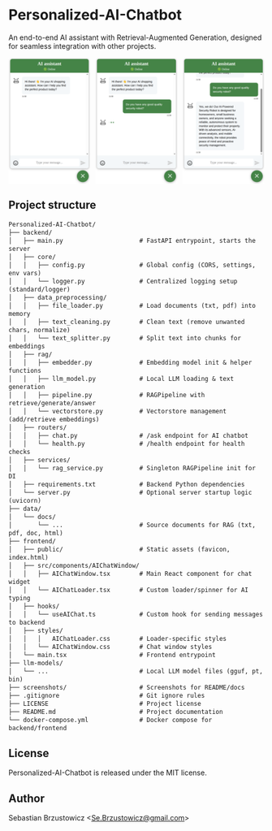 # Personalized-AI-Chatbot
An end-to-end AI assistant with Retrieval-Augmented Generation, designed for seamless integration with other projects.

<p style="display: flex; justify-content: space-between;">
  <img src="screenshots/chatbot_1.png" style="width: 32%;" />
  <img src="screenshots/chatbot_2.png" style="width: 32%;" />
  <img src="screenshots/chatbot_3.png" style="width: 32%;" />
</p>



## Project structure
```
Personalized-AI-Chatbot/
├── backend/
│   ├── main.py                     # FastAPI entrypoint, starts the server
│   ├── core/
│   │   ├── config.py               # Global config (CORS, settings, env vars)
│   │   └── logger.py               # Centralized logging setup (standard/logger)
│   ├── data_preprocessing/
│   │   ├── file_loader.py          # Load documents (txt, pdf) into memory
│   │   ├── text_cleaning.py        # Clean text (remove unwanted chars, normalize)
│   │   └── text_splitter.py        # Split text into chunks for embeddings
│   ├── rag/
│   │   ├── embedder.py             # Embedding model init & helper functions
│   │   ├── llm_model.py            # Local LLM loading & text generation
│   │   ├── pipeline.py             # RAGPipeline with retrieve/generate/answer
│   │   └── vectorstore.py          # Vectorstore management (add/retrieve embeddings)
│   ├── routers/
│   │   ├── chat.py                 # /ask endpoint for AI chatbot
│   │   └── health.py               # /health endpoint for health checks
│   ├── services/
│   │   └── rag_service.py          # Singleton RAGPipeline init for DI
│   ├── requirements.txt            # Backend Python dependencies
│   └── server.py                   # Optional server startup logic (uvicorn)
├── data/
│   └── docs/
│       └── ...                     # Source documents for RAG (txt, pdf, doc, html)
├── frontend/
│   ├── public/                     # Static assets (favicon, index.html)
│   ├── src/components/AIChatWindow/
│   │   ├── AIChatWindow.tsx        # Main React component for chat widget
│   │   └── AIChatLoader.tsx        # Custom loader/spinner for AI typing
│   ├── hooks/
│   │   └── useAIChat.ts            # Custom hook for sending messages to backend
│   ├── styles/
│   │   │   AIChatLoader.css        # Loader-specific styles
│   │   └── AIChatWindow.css        # Chat window styles
│   └── main.tsx                    # Frontend entrypoint
├── llm-models/
│   └── ...                         # Local LLM model files (gguf, pt, bin)
├── screenshots/                    # Screenshots for README/docs
├── .gitignore                      # Git ignore rules
├── LICENSE                         # Project license
├── README.md                       # Project documentation
└── docker-compose.yml              # Docker compose for backend/frontend

```

## License

Personalized-AI-Chatbot is released under the MIT license.

## Author

Sebastian Brzustowicz &lt;Se.Brzustowicz@gmail.com&gt;

